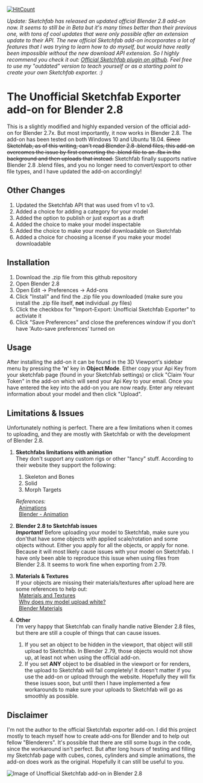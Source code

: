 [![HitCount](http://hits.dwyl.io/thenewcoder/unofficial-sketchfab-exporter.svg)](http://hits.dwyl.io/thenewcoder/unofficial-sketchfab-exporter)

<i> Update: Sketchfab has released an updated official Blender 2.8 add-on now. It seems to still be in Beta but it's many times better than their previous one, with tons of cool updates that were only possible after an extension update to their API. The new official Sketchfab add-on incorporates a lot of features that I was trying to learn how to do myself, but would have really been impossible without the new download API extension. So I highly recommend you check it out: [Official Sketchfab plugin on github](https://github.com/sketchfab/blender-plugin/releases). Feel free to use my "outdated" version to teach yourself or as a starting point to create your own Sketchfab exporter. :) </i>

# The Unofficial Sketchfab Exporter add-on for Blender 2.8

This is a slightly modified and highly expanded version of the official add-on for Blender 2.7x. But most importantly, it now works in Blender 2.8. The add-on has been tested on both Windows 10 and Ubuntu 18.04. <s>Since Sketchfab, as of this writing, can't read  Blender 2.8 .blend files, this add-on overcomes the issue by first converting the .blend file to an .fbx in the background and then uploads that instead.</s> Sketchfab finally supports native Blender 2.8 .blend files, and you no longer need to convert/export to other file types, and I have updated the add-on accordingly!

## Other Changes

1. Updated the Sketchfab API that was used from v1 to v3.
2. Added a choice for adding a category for your model
3. Added the option to publish or just export as a draft
4. Added the choice to make your model inspectable
5. Added the choice to make your model downloadable on Sketchfab
6. Added a choice for choosing a license if you make your model downloadable

## Installation

1. Download the .zip file from this github repository
2. Open Blender 2.8
3. Open Edit -> Preferences -> Add-ons
4. Click "Install" and find the .zip file you downloaded (make sure you install the .zip file itself, **not** individual .py files)
5. Click the checkbox for "Import-Export: Unofficial Sketchfab Exporter" to activiate it
6. Click "Save Preferences" and close the preferences window if you don't have 'Auto-save preferences' turned on

## Usage

After installing the add-on it can be found in the 3D Viewport's sidebar menu by pressing the **'n'** key in **Object Mode**. Either copy your Api Key from your sketchfab page (found in your Sketchfab settings) or click "Claim Your Token" in the add-on which will send your Api Key to your email. Once you have entered the key into the add-on you are now ready. Enter any relevant information about your model and then click "Upload".

## Limitations & Issues

Unfortunately nothing is perfect. There are a few limitations when it comes to uploading, and they are mostly with Sketchfab or with the development of Blender 2.8.

1. **Sketchfabs limitations with animation** <br />
   They don't support any custom rigs or other "fancy" stuff. According to their website they support the following:
    1. Skeleton and Bones
    2. Solid
    3. Morph Targets

    *References:* <br />
      &nbsp;&nbsp;[Animations](https://help.sketchfab.com/hc/en-us/articles/203058018-Animations) <br />
      &nbsp;&nbsp;[Blender - Animation](https://help.sketchfab.com/hc/en-us/articles/206223646)
    
2. **Blender 2.8 to Sketchfab issues** <br /> 
<b><i>Important!</i></b> Before uploading your model to Sketchfab, make sure you don'that have some objects with applied scale/rotation and some objects without. Either you apply for all the objects, or apply for none. Because it will most likely cause issues with your model on Sketchfab. I have only been able to reproduce this issue when using files from Blender 2.8. It seems to work fine when exporting from 2.79.

3. **Materials & Textures** <br />
If your objects are missing their materials/textures after upload here are some references to help out: <br />
   &nbsp;&nbsp;[Materials and Textures](https://help.sketchfab.com/hc/en-us/articles/202600873-Materials-and-Textures) <br />
   &nbsp;&nbsp;[Why does my model upload white?](https://help.sketchfab.com/hc/en-us/articles/360000538863-Why-does-my-model-upload-white-) <br />
   &nbsp;&nbsp;[Blender Materials](https://help.sketchfab.com/hc/en-us/articles/209143886-Blender-Materials)

4. **Other** <br />
I'm very happy that Sketchfab can finally handle native Blender 2.8 files, but there are still a couple of things that can cause issues.
   1. If you set an object to be hidden in the viewport, that object will still upload to Sketchfab. In Blender 2.79, those objects would not         show up, at least not when using the official add-on.
   2. If you set <b>ANY</b> object to be disabled in the viewport or for renders, the upload to Sketchfab will fail completely! It doesn't matter if you use the add-on or upload through the website.
   Hopefully they will fix these issues soon, but until then I have implemented a few workarounds to make sure your uploads to Sketchfab will go as smoothly as possible.

## Disclaimer

I'm not the author to the official Sketchfab exporter add-on. I did this project mostly to teach myself how to create add-ons for Blender and to help out fellow "Blenderers". It's possible that there are still some bugs in the code, since the workaround isn't perfect. But after long hours of testing and filling my Sketchfab page with cubes, cones, cylinders and simple animations, the add-on does work as the original. Hopefully it can still be useful to you.

![Image of Unofficial Sketchfab add-on in Blender 2.8](https://s3.amazonaws.com/cgcookie-rails/uploads%2F1556209674014-sketchfab+addon.png)
